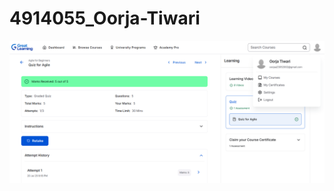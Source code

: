 # 4914055_Oorja-Tiwari
![SDLC certificate](https://github.com/oorjaTiwari/4914055_Oorja-Tiwari/blob/main/SDLC/Great%20Learning-AGILE%20CERTIFICATE.png)